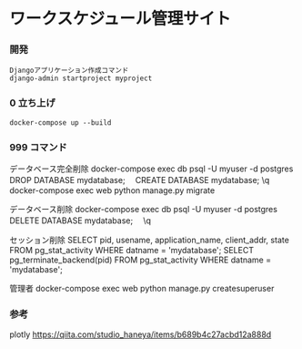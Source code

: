 # ワークスケジュール管理サイト

### 開発
```text
Djangoアプリケーション作成コマンド
django-admin startproject myproject

```
### 0 立ち上げ
```text
docker-compose up --build
```

### 999 コマンド
データベース完全削除
docker-compose exec db psql -U myuser -d postgres
DROP DATABASE mydatabase;　
CREATE DATABASE mydatabase;
\q
docker-compose exec web python manage.py migrate

データベース削除
docker-compose exec db psql -U myuser -d postgres
DELETE DATABASE mydatabase;　
\q

セッション削除
SELECT pid, usename, application_name, client_addr, state FROM pg_stat_activity WHERE datname = 'mydatabase';
SELECT pg_terminate_backend(pid) FROM pg_stat_activity WHERE datname = 'mydatabase';

管理者
docker-compose exec web python manage.py createsuperuser
### 参考
plotly
https://qiita.com/studio_haneya/items/b689b4c27acbd12a888d